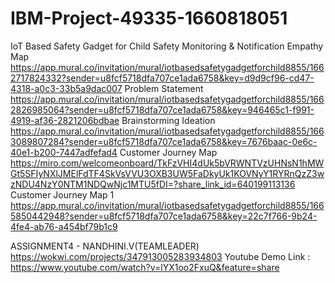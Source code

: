 # IBM-Project-49335-1660818051
IoT Based Safety Gadget for Child Safety Monitoring &amp; Notification
Empathy Map https://app.mural.co/invitation/mural/iotbasedsafetygadgetforchild8855/1662717824332?sender=u8fcf5718dfa707ce1ada6758&key=d9d9cf96-cd47-4318-a0c3-33b5a9dac007
Problem Statement https://app.mural.co/invitation/mural/iotbasedsafetygadgetforchild8855/1662826985064?sender=u8fcf5718dfa707ce1ada6758&key=946465c1-f991-4919-af36-2821206bdbae
Brainstorming Ideation https://app.mural.co/invitation/mural/iotbasedsafetygadgetforchild8855/1663089807284?sender=u8fcf5718dfa707ce1ada6758&key=7676baac-0e6c-40e1-b200-7447adfefad4
Customer Journey Map https://miro.com/welcomeonboard/TkFzVHI4dUk5bVRWNTVzUHNsN1hMWGt5SFIyNXlJMElFdTF4SkVsVVU3OXB3UW5FaDkyUk1KOVNyY1RYRnQzZ3wzNDU4NzY0NTM1NDQwNjc1MTU5fDI=?share_link_id=640199113136
Customer Journey Map 1 
https://app.mural.co/invitation/mural/iotbasedsafetygadgetforchild8855/1665850442948?sender=u8fcf5718dfa707ce1ada6758&key=22c7f766-9b24-4fe4-ab76-a454bf79b1c9

ASSIGNMENT4 - NANDHINI.V(TEAMLEADER) https://wokwi.com/projects/347913005283934803
Youtube Demo Link : https://www.youtube.com/watch?v=lYX1oo2FxuQ&feature=share 
